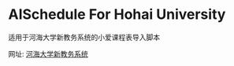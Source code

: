 # AISchedule For Hohai University
适用于河海大学新教务系统的小爱课程表导入脚本

网址: [河海大学新教务系统](http://jwxt.hhu.edu.cn/jsxsd)

